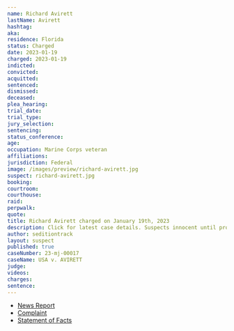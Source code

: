```yaml
---
name: Richard Avirett
lastName: Avirett
hashtag:
aka:
residence: Florida
status: Charged
date: 2023-01-19
charged: 2023-01-19
indicted:
convicted:
acquitted:
sentenced:
dismissed:
deceased:
plea_hearing:
trial_date:
trial_type:
jury_selection:
sentencing:
status_conference:
age:
occupation: Marine Corps veteran
affiliations:
jurisdiction: Federal
image: /images/preview/richard-avirett.jpg
suspect: richard-avirett.jpg
booking:
courtroom:
courthouse:
raid:
perpwalk:
quote:
title: Richard Avirett charged on January 19th, 2023
description: Click for latest case details. Suspects innocent until proven guilty.
author: seditiontrack
layout: suspect
published: true
caseNumber: 23-mj-00017
caseName: USA v. AVIRETT
judge:
videos:
charges:
sentence:
---
```


- [News Report](https://vozwire.com/marine-corps-vet-richard-avirett-took-part-in-the-jan-6-capitol-riot-but-hasnt-been-charged/)
- [Complaint](https://www.justice.gov/usao-dc/case-multi-defendant/file/1567476/download)
- [Statement of Facts](https://www.justice.gov/usao-dc/case-multi-defendant/file/1567471/download)
